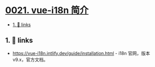 # [0021. vue-i18n 简介](https://github.com/Tdahuyou/TNotes.vue/tree/main/notes/0021.%20vue-i18n%20%E7%AE%80%E4%BB%8B)

<!-- region:toc -->

- [1. 🔗 links](#1--links)

<!-- endregion:toc -->

## 1. 🔗 links

- https://vue-i18n.intlify.dev/guide/installation.html - i18n 官网，版本 v9.x，官方文档。
